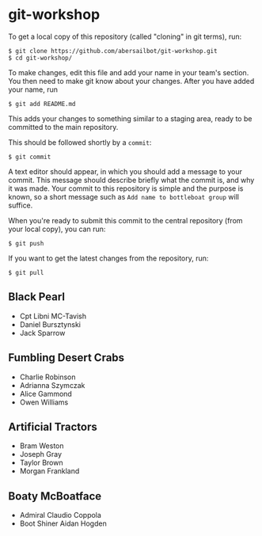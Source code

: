 git-workshop
============

To get a local copy of this repository (called "cloning" in git terms), run:

    $ git clone https://github.com/abersailbot/git-workshop.git
    $ cd git-workshop/

To make changes, edit this file and add your name in your team's section. You
then need to make git know about your changes. After you have added your name,
run

    $ git add README.md

This adds your changes to something similar to a staging area, ready to be
committed to the main repository.

This should be followed shortly by a `commit`:

    $ git commit

A text editor should appear, in which you should add a message to your commit.
This message should describe briefly what the commit is, and why it was made.
Your commit to this repository is simple and the purpose is known, so a short
message such as `Add name to bottleboat group` will suffice.

When you're ready to submit this commit to the central repository (from your
local copy), you can run:

    $ git push

If you want to get the latest changes from the repository, run:

    $ git pull

 
Black Pearl
---------------------------------------------
  - Cpt Libni MC-Tavish
  - Daniel Bursztynski
  - Jack Sparrow


Fumbling Desert Crabs
---------------------------------------------
  - Charlie Robinson
  - Adrianna Szymczak
  - Alice Gammond
  - Owen Williams

Artificial Tractors
---------------------------------------------
  - Bram Weston
  - Joseph Gray
  - Taylor Brown
  - Morgan Frankland

Boaty McBoatface
---------------------------------------------
  - Admiral Claudio Coppola
  - Boot Shiner Aidan Hogden

